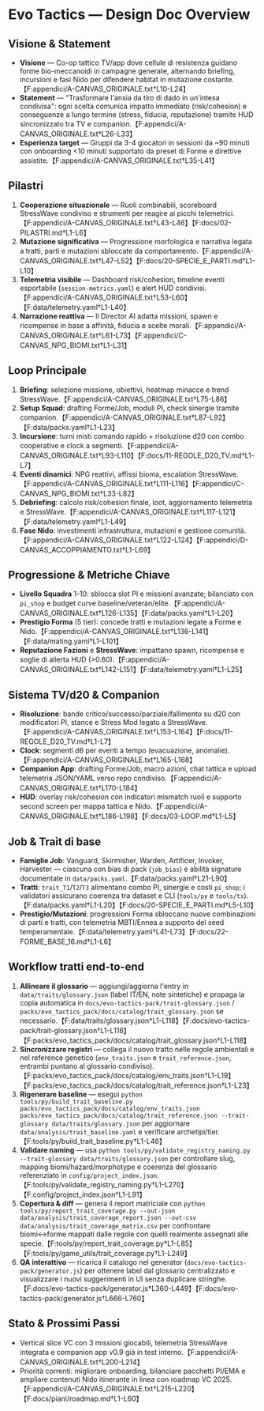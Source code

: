 # Evo Tactics — Design Doc Overview

## Visione & Statement
- **Visione** — Co-op tattico TV/app dove cellule di resistenza guidano forme bio-meccanoidi in campagne generate, alternando briefing, incursioni e fasi Nido per difendere habitat in mutazione costante.【F:appendici/A-CANVAS_ORIGINALE.txt†L10-L24】
- **Statement** — "Trasformare l'ansia da tiro di dado in un'intesa condivisa": ogni scelta comunica impatto immediato (risk/cohesion) e conseguenze a lungo termine (stress, fiducia, reputazione) tramite HUD sincronizzato tra TV e companion.【F:appendici/A-CANVAS_ORIGINALE.txt†L26-L33】
- **Esperienza target** — Gruppi da 3-4 giocatori in sessioni da ~90 minuti con onboarding <10 minuti supportato da preset di Forme e direttive assistite.【F:appendici/A-CANVAS_ORIGINALE.txt†L35-L41】

## Pilastri
1. **Cooperazione situazionale** — Ruoli combinabili, scoreboard StressWave condiviso e strumenti per reagire ai picchi telemetrici.【F:appendici/A-CANVAS_ORIGINALE.txt†L43-L46】【F:docs/02-PILASTRI.md†L1-L6】
2. **Mutazione significativa** — Progressione morfologica e narrativa legata a tratti, parti e mutazioni sbloccate da comportamento.【F:appendici/A-CANVAS_ORIGINALE.txt†L47-L52】【F:docs/20-SPECIE_E_PARTI.md†L1-L10】
3. **Telemetria visibile** — Dashboard risk/cohesion, timeline eventi esportabile (`session-metrics.yaml`) e alert HUD condivisi.【F:appendici/A-CANVAS_ORIGINALE.txt†L53-L60】【F:data/telemetry.yaml†L1-L40】
4. **Narrazione reattiva** — Il Director AI adatta missioni, spawn e ricompense in base a affinità, fiducia e scelte morali.【F:appendici/A-CANVAS_ORIGINALE.txt†L61-L73】【F:appendici/C-CANVAS_NPG_BIOMI.txt†L1-L31】

## Loop Principale
1. **Briefing**: selezione missione, obiettivi, heatmap minacce e trend StressWave.【F:appendici/A-CANVAS_ORIGINALE.txt†L75-L86】
2. **Setup Squad**: drafting Forme/Job, moduli PI, check sinergie tramite companion.【F:appendici/A-CANVAS_ORIGINALE.txt†L87-L92】【F:data/packs.yaml†L1-L23】
3. **Incursione**: turni misti comando rapido + risoluzione d20 con combo cooperative e clock a segmenti.【F:appendici/A-CANVAS_ORIGINALE.txt†L93-L110】【F:docs/11-REGOLE_D20_TV.md†L1-L7】
4. **Eventi dinamici**: NPG reattivi, affissi bioma, escalation StressWave.【F:appendici/A-CANVAS_ORIGINALE.txt†L111-L116】【F:appendici/C-CANVAS_NPG_BIOMI.txt†L33-L82】
5. **Debriefing**: calcolo risk/cohesion finale, loot, aggiornamento telemetria e StressWave.【F:appendici/A-CANVAS_ORIGINALE.txt†L117-L121】【F:data/telemetry.yaml†L1-L49】
6. **Fase Nido**: investimenti infrastruttura, mutazioni e gestione comunità.【F:appendici/A-CANVAS_ORIGINALE.txt†L122-L124】【F:appendici/D-CANVAS_ACCOPPIAMENTO.txt†L1-L69】

## Progressione & Metriche Chiave
- **Livello Squadra** 1-10: sblocca slot PI e missioni avanzate; bilanciato con `pi_shop` e budget curve baseline/veteran/elite.【F:appendici/A-CANVAS_ORIGINALE.txt†L126-L135】【F:data/packs.yaml†L1-L20】
- **Prestigio Forma** (5 tier): concede tratti e mutazioni legate a Forme e Nido.【F:appendici/A-CANVAS_ORIGINALE.txt†L136-L141】【F:data/mating.yaml†L1-L101】
- **Reputazione Fazioni** e **StressWave**: impattano spawn, ricompense e soglie di allerta HUD (>0.60).【F:appendici/A-CANVAS_ORIGINALE.txt†L142-L151】【F:data/telemetry.yaml†L1-L25】

## Sistema TV/d20 & Companion
- **Risoluzione**: bande critico/successo/parziale/fallimento su d20 con modificatori PI, stance e Stress Mod legato a StressWave.【F:appendici/A-CANVAS_ORIGINALE.txt†L153-L164】【F:docs/11-REGOLE_D20_TV.md†L1-L7】
- **Clock**: segmenti d6 per eventi a tempo (evacuazione, anomalie).【F:appendici/A-CANVAS_ORIGINALE.txt†L165-L168】
- **Companion App**: drafting Forme/Job, macro azioni, chat tattica e upload telemetria JSON/YAML verso repo condiviso.【F:appendici/A-CANVAS_ORIGINALE.txt†L170-L184】
- **HUD**: overlay risk/cohesion con indicatori mismatch ruoli e supporto second screen per mappa tattica e Nido.【F:appendici/A-CANVAS_ORIGINALE.txt†L186-L198】【F:docs/03-LOOP.md†L1-L5】

## Job & Trait di base
- **Famiglie Job**: Vanguard, Skirmisher, Warden, Artificer, Invoker, Harvester — ciascuna con bias di pack (`job_bias`) e abilità signature documentate in `data/packs.yaml`.【F:data/packs.yaml†L21-L90】
- **Tratti**: `trait_T1`/`T2`/`T3` alimentano combo PI, sinergie e costi `pi_shop`; i validatori assicurano coerenza tra dataset e CLI (`tools/py` e `tools/ts`).【F:data/packs.yaml†L1-L20】【F:docs/20-SPECIE_E_PARTI.md†L5-L10】
- **Prestigio/Mutazioni**: progressioni Forma sbloccano nuove combinazioni di parti e tratti, con telemetria MBTI/Ennea a supporto del seed temperamentale.【F:data/telemetry.yaml†L41-L73】【F:docs/22-FORME_BASE_16.md†L1-L6】

## Workflow tratti end-to-end
1. **Allineare il glossario** — aggiungi/aggiorna l'entry in `data/traits/glossary.json` (label IT/EN, note sintetiche) e propaga la copia automatica in `docs/evo-tactics-pack/trait-glossary.json` / `packs/evo_tactics_pack/docs/catalog/trait_glossary.json` se necessario.【F:data/traits/glossary.json†L1-L118】【F:docs/evo-tactics-pack/trait-glossary.json†L1-L118】【F:packs/evo_tactics_pack/docs/catalog/trait_glossary.json†L1-L118】
2. **Sincronizzare registri** — collega il nuovo tratto nelle regole ambientali e nel reference genetico (`env_traits.json` e `trait_reference.json`, entrambi puntano al glossario condiviso).【F:packs/evo_tactics_pack/docs/catalog/env_traits.json†L1-L19】【F:packs/evo_tactics_pack/docs/catalog/trait_reference.json†L1-L23】
3. **Rigenerare baseline** — esegui `python tools/py/build_trait_baseline.py packs/evo_tactics_pack/docs/catalog/env_traits.json packs/evo_tactics_pack/docs/catalog/trait_reference.json --trait-glossary data/traits/glossary.json` per aggiornare `data/analysis/trait_baseline.yaml` e verificare archetipi/tier.【F:tools/py/build_trait_baseline.py†L1-L46】
4. **Validare naming** — usa `python tools/py/validate_registry_naming.py --trait-glossary data/traits/glossary.json` per controllare slug, mapping biomi/hazard/morphotype e coerenza del glossario referenziato in `config/project_index.json`.【F:tools/py/validate_registry_naming.py†L1-L270】【F:config/project_index.json†L1-L91】
5. **Copertura & diff** — genera il report matriciale con `python tools/py/report_trait_coverage.py --out-json data/analysis/trait_coverage_report.json --out-csv data/analysis/trait_coverage_matrix.csv` per confrontare biomi↔forme mappati dalle regole con quelli realmente assegnati alle specie.【F:tools/py/report_trait_coverage.py†L1-L85】【F:tools/py/game_utils/trait_coverage.py†L1-L249】
6. **QA interattivo** — ricarica il catalogo nel generator (`docs/evo-tactics-pack/generator.js`) per ottenere label dal glossario centralizzato e visualizzare i nuovi suggerimenti in UI senza duplicare stringhe.【F:docs/evo-tactics-pack/generator.js†L360-L449】【F:docs/evo-tactics-pack/generator.js†L666-L760】

## Stato & Prossimi Passi
- Vertical slice VC con 3 missioni giocabili, telemetria StressWave integrata e companion app v0.9 già in test interno.【F:appendici/A-CANVAS_ORIGINALE.txt†L200-L214】
- Priorità correnti: migliorare onboarding, bilanciare pacchetti PI/EMA e ampliare contenuti Nido itinerante in linea con roadmap VC 2025.【F:appendici/A-CANVAS_ORIGINALE.txt†L215-L220】【F:docs/piani/roadmap.md†L1-L60】
